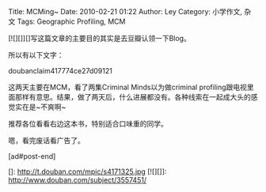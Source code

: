 Title: MCMing~
Date: 2010-02-21 01:22
Author: Ley
Category: 小学作文, 杂文
Tags: Geographic Profiling, MCM

[![][]][]写这篇文章的主要目的其实是去豆瓣认领一下Blog。

所以有以下文字：

doubanclaim417774ce27d09121

这两天主要在MCM，看了两集Criminal Minds以为做criminal
profiling跟电视里面那样有意思。结果，做了两天后，什么进展都没有。各种线索在一起成大头的感觉实在是\~不爽啊\~

推荐各位看看右边这本书，特别适合口味重的同学。

嗯，看完废话看广告了。

[ad\#post-end]

  []: http://t.douban.com/mpic/s4171325.jpg
  [![][]]: http://www.douban.com/subject/3557451/
